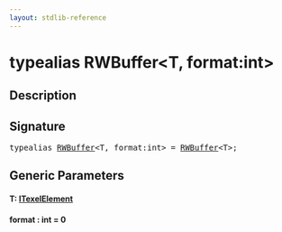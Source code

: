 ```yaml
---
layout: stdlib-reference
---
```


# typealias RWBuffer\<T, format:int\>

## Description



## Signature

<pre>
<span class='code_keyword'>typealias</span> <a href="rwbuffer-012.md" class="code_type">RWBuffer</a>&lt;T, format:<span class="code_keyword">int</span>&gt; = <a href="rwbuffer-012.md" class="code_type">RWBuffer</a>&lt;T&gt;;
</pre>

## Generic Parameters

####  <a id="typeparam-T"></a>T: [ITexelElement](../interfaces/itexelelement-016/index.md)
####  <a id="decl-format"></a>format  : int = 0


<script>
// Fix .md links to .html when on ReadTheDocs
if (window.location.hostname.includes('readthedocs') || 
    window.location.hostname.includes('rtfd.io')) {
  document.addEventListener('DOMContentLoaded', function() {
    const links = document.querySelectorAll('a');
    links.forEach(link => {
      if (link.getAttribute('href') && link.getAttribute('href').endsWith('.md')) {
        link.href = link.href.replace(/\.md($|#|\?)/, '.html$1');
      }
    });
  });
}
</script>
